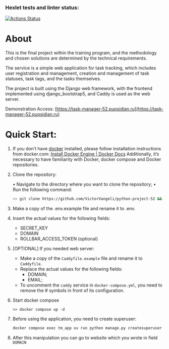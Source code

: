 ### Hexlet tests and linter status:

[![Actions Status](https://github.com/VictorVangeli/python-project-52/actions/workflows/hexlet-check.yml/badge.svg)](https://github.com/VictorVangeli/python-project-52/actions)

# About

This is the final project within the training program, and the methodology and chosen solutions are determined by the technical requirements.

The service is a simple web application for task tracking, which includes user registration and management, creation and management of task statuses, task tags, and the tasks themselves.

The project is built using the Django web framework, with the frontend implemented using django_bootstrap5, and Caddy is used as the web server.

Demonstration Access: [https://task-manager-52.pupsidian.ru](https://task-manager-52.pupsidian.ru)

# Quick Start:

1. If you don’t have [docker](https://www.docker.com/) installed, please follow installation instructions from docker.com: [Install Docker Engine | Docker Docs](https://docs.docker.com/engine/install/) Additionally, it’s necessary to have familiarity with Docker, docker compose and Docker repositories.

2. Clone the repository:

   • Navigate to the directory where you want to clone the repository;
   • Run the following command:

    ```bash
    >> git clone https://github.com/VictorVangeli/python-project-52 && cd python-project-52
    ```

3. Make a copy of the .env.example file and rename it to .env.

4. Insert the actual values for the following fields:
    -	SECRET_KEY
    -	DOMAIN
    -	ROLLBAR_ACCESS_TOKEN (optional)

5. [OPTIONAL] If you needed web server:
    - Make a copy of the `Caddyfile.example` file and rename it to `Caddyfile`.
    - Replace the actual values for the following fields:
      - DOMAIN;
      - EMAIL;
    - To uncomment the `caddy` service in `docker-compose.yml`, you need to remove the # symbols in front of its configuration.

6. Start docker compose
    ```shell
    >> docker compose up -d
    ```

7. Before using the application, you need to create superuser:
    ```bash
    docker compose exec tm_app uv run python manage.py createsuperuser
    ```

8. After this manipulation you can go to website which you wrote in field `DOMAIN`
